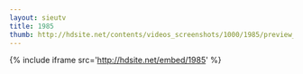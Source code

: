 ```yaml
---
layout: sieutv
title: 1985
thumb: http://hdsite.net/contents/videos_screenshots/1000/1985/preview_360p.mp4.jpg
---
```

{% include iframe src='http://hdsite.net/embed/1985' %}
 
